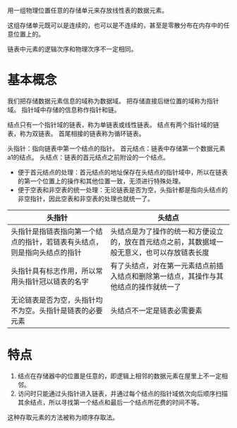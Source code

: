 用一组物理位置任意的存储单元来存放线性表的数据元素。

这组存储单元既可以是连续的，也可以是不连续的，甚至是零散分布在内存中的任意位置上的。

链表中元素的逻辑次序和物理次序不一定相同。

# 基本概念
我们把存储数据元素信息的域称为数据域。
把存储直接后继位置的域称为指针域。
指针域中存储的信息称作指针和链。

结点只有一个指针域的链表，称为单链表或线性链表。
结点有两个指针域的链表，称为双链表。
首尾相接的链表称为循环链表。

头指针：指向链表中第一个结点的指针。
首元结点：链表中存储第一个数据元素a1的结点。
头结点：链表的首元结点之前附设的一个结点。
- 便于首元结点的处理：首元结点的地址保存在头结点的指针域中，所以在链表的第一个位置上的操作和其他位置一致，无须进行特殊处理。
- 便于空表和非空表的统一处理：无论链表是否为空，头指针都是指向头结点的非空指针，因此空表和非空表的处理也就统一了。

| **头指针**                              | **头结点**                                        |
|--------------------------------------|------------------------------------------------|
| 头指针是指链表指向第一个结点的指针，若链表有头结点，则是指向头结点的指针 | 头结点是为了操作的统一和方便设立的，放在首元结点之前，其数据域一般无意义，也可以存放链表长度 |
| 头指针具有标志作用，所以常用头指针冠以链表的名字             | 有了头结点，对在第一元素结点前插入结点和删除第一结点，其操作与其他结点的操作就统一了     |
| 无论链表是否为空，头指针均不为空。头指针是链表的必要元素         | 头结点不一定是链表必需要素                                  |

# 特点

1. 结点在存储器中的位置是任意的，即逻辑上相邻的数据元素在屋里上不一定相邻。
2. 访问时只能通过头指针进入链表，并通过每个结点的指针域依次向后顺序扫描其余结点，所以寻找第一个结点和最后一个结点所花费的时间不等。

这种存取元素的方法被称为顺序存取法。

